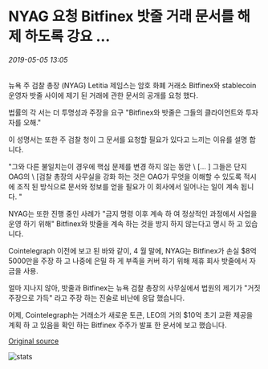# NYAG 요청 Bitfinex 밧줄 거래 문서를 해제 하도록 강요 ...

###### 2019-05-05 13:05

뉴욕 주 검찰 총장 (NYAG) Letitia 제임스는 암호 화폐 거래소 Bitfinex와 stablecoin 운영자 밧줄 사이에 제기 된 거래에 관한 문서의 공개를 요청 했다.

법률의 각 서는 더 투명성과 주장을 요구 "Bitfinex와 밧줄은 그들의 클라이언트와 투자자를 오해."

이 성명서는 또한 주 검찰 청이 그 문서를 요청할 필요가 있다고 느끼는 이유를 설명 합니다.

"그와 다른 불일치는이 경우에 핵심 문제를 변경 하지 않는 동안 \ [... \] 그들은 단지 OAG의 \ [검찰 총장의 사무실을 강화 하는 것은 OAG가 무엇을 이해할 수 있도록 적시에 조직 된 방식으로 문서와 정보를 얻을 필요가 이 회사에서 일어나는 일이 계속 됩니다. "

NYAG는 또한 진행 중인 사례가 "금지 명령 이후 계속 하 여 정상적인 과정에서 사업을 운영 하기 위해" Bitfinex와 밧줄을 계속 하는 것을 방지 하지 않는다고 명시 하 고 있습니다.

Cointelegraph 이전에 보고 된 바와 같이, 4 월 말에, NYAG는 Bitfinex가 손실 $8억5000만을 주장 하 고 나중에 은밀 하 게 부족을 커버 하기 위해 제휴 회사 밧줄에서 자금을 사용.

얼마 지나지 않아, 밧줄과 Bitfinex는 뉴욕 검찰 총장의 사무실에서 법원의 제기가 "거짓 주장으로 가득" 라고 주장 하는 진술로 비난에 응답 했습니다.

어제, Cointelegraph는 거래소가 새로운 토큰, LEO의 거의 $10억 초기 교환 제공을 계획 하 고 있음을 확인 하는 Bitfinex 주주가 발표 한 문서에 보고 했습니다.

[Original source](https://cointelegraph.com/news/nyag-requests-that-bitfinex-be-forced-to-release-tether-deal-documents)

![stats](https://c.statcounter.com/11760860/0/a89fa40b/1/ "stats")